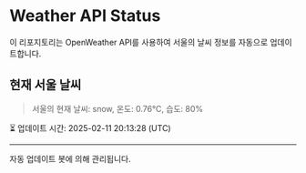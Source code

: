 
# Weather API Status

이 리포지토리는 OpenWeather API를 사용하여 서울의 날씨 정보를 자동으로 업데이트합니다.

## 현재 서울 날씨
> 서울의 현재 날씨: snow, 온도: 0.76°C, 습도: 80%

⏳ 업데이트 시간: 2025-02-11 20:13:28 (UTC)

---
자동 업데이트 봇에 의해 관리됩니다.
